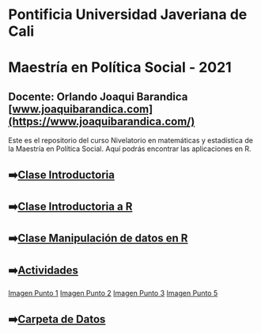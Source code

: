 # Pontificia Universidad Javeriana de Cali
# Maestría en Política Social - 2021


## Docente: Orlando Joaqui Barandica [www.joaquibarandica.com](https://www.joaquibarandica.com/)


Este es el repositorio del curso Nivelatorio en matemáticas y estadística de la Maestría en Política Social. Aquí podrás encontrar las aplicaciones en R.


## ➡️[Clase Introductoria](https://juniorjb5.github.io/PUJ-Niv-Met/Class_1/Class_1.html#1)

## ➡️[Clase Introductoria a R](https://juniorjb5.github.io/PUJ-Niv-Met/Class_2/IntroR.pdf)

## ➡️[Clase Manipulación de datos en R](https://juniorjb5.github.io/PUJ-Niv-Met/Class_2/Class_2.html#1)

## ➡️[Actividades](https://juniorjb5.github.io/PUJ-Niv-Met/Class_3/Class_3.html#1)

[Imagen Punto 1](https://raw.githubusercontent.com/juniorjb5/PUJ-Niv-Met/main/Class_3/img/Imagen1.png)
[Imagen Punto 2](https://raw.githubusercontent.com/juniorjb5/PUJ-Niv-Met/main/Class_3/img/Imagen2.png)
[Imagen Punto 3](https://raw.githubusercontent.com/juniorjb5/PUJ-Niv-Met/main/Class_3/img/Imagen3.png)
[Imagen Punto 5](https://raw.githubusercontent.com/juniorjb5/PUJ-Niv-Met/main/Class_3/img/Imagen5.png)

## ➡️[Carpeta de Datos](https://github.com/juniorjb5/PUJ-Niv-Met/tree/main/Datos)


